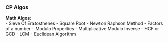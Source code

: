 ### CP Algos

**Math Algos:**     
    - Sieve Of Eratosthenes
    - Square Root
    - Newton Raphson Method
    - Factors of a number
    - Modulo Properties
    - Multiplicative Modulo Inverse
    - HCF or GCD
    - LCM
    - Euclidean Algorithm
    